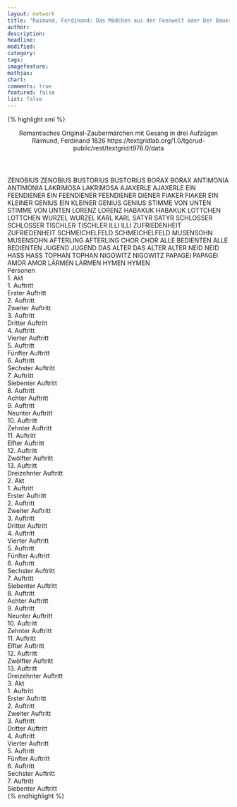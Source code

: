 ```yaml
---
layout: network
title: "Raimund, Ferdinand: Das Mädchen aus der Feenwelt oder Der Bauer als Millionär (1826)"
author:
description:
headline:
modified:
category:
tags:
imagefeature:
mathjax:
chart:
comments: true
featured: false
list: false
---
```

{% highlight xml %}
<?xml-model href="https://raw.githubusercontent.com/DLiNa/project/master/rules/lina.rnc"?><?xml-model href="https://raw.githubusercontent.com/DLiNa/project/master/rules/lina.sch"?>
<play xmlns="http://lina.digital">
  <header>
    <title>Das Mädchen aus der Feenwelt oder Der Bauer als Millionär</title>
    <subtitle>Romantisches Original-Zaubermärchen mit Gesang in drei Aufzügen</subtitle>
    <genretitle/>
    <author>Raimund, Ferdinand</author>
    <date type="print" when="1837"/>
    <date type="premiere" when="1826"/>
    <date type="written" when="1826">1826</date>
    <source>https://textgridlab.org/1.0/tgcrud-public/rest/textgrid:t976.0/data</source>
  </header>
  <personae>
    <character>
      <name>ZENOBIUS</name>
      <alias xml:id="zenobius">
        <name>ZENOBIUS</name>
      </alias>
    </character>
    <character>
      <name>BUSTORIUS</name>
      <alias xml:id="bustorius">
        <name>BUSTORIUS</name>
      </alias>
    </character>
    <character>
      <name>BORAX</name>
      <alias xml:id="borax">
        <name>BORAX</name>
      </alias>
    </character>
    <character>
      <name>ANTIMONIA</name>
      <alias xml:id="antimonia">
        <name>ANTIMONIA</name>
      </alias>
    </character>
    <character>
      <name>LAKRIMOSA</name>
      <alias xml:id="lakrimosa">
        <name>LAKRIMOSA</name>
      </alias>
    </character>
    <character>
      <name>AJAXERLE</name>
      <alias xml:id="ajaxerle">
        <name>AJAXERLE</name>
      </alias>
    </character>
    <character>
      <name>EIN FEENDIENER</name>
      <alias xml:id="ein_feendiener">
        <name>EIN FEENDIENER</name>
      </alias>
      <alias xml:id="feendiener">
        <name>FEENDIENER</name>
      </alias>
      <alias xml:id="diener">
        <name>DIENER</name>
      </alias>
    </character>
    <character>
      <name>FIAKER</name>
      <alias xml:id="fiaker">
        <name>FIAKER</name>
      </alias>
    </character>
    <character>
      <name>EIN KLEINER GENIUS</name>
      <alias xml:id="ein_kleiner_genius">
        <name>EIN KLEINER GENIUS</name>
      </alias>
      <alias xml:id="genius">
        <name>GENIUS</name>
      </alias>
    </character>
    <character>
      <name>STIMME VON UNTEN</name>
      <alias xml:id="stimme_von_unten">
        <name>STIMME VON UNTEN</name>
      </alias>
    </character>
    <character>
      <name>LORENZ</name>
      <alias xml:id="lorenz">
        <name>LORENZ</name>
      </alias>
    </character>
    <character>
      <name>HABAKUK</name>
      <alias xml:id="habakuk">
        <name>HABAKUK</name>
      </alias>
    </character>
    <character>
      <name>LOTTCHEN</name>
      <alias xml:id="lottchen">
        <name>LOTTCHEN</name>
      </alias>
    </character>
    <character>
      <name>WURZEL</name>
      <alias xml:id="wurzel">
        <name>WURZEL</name>
      </alias>
    </character>
    <character>
      <name>KARL</name>
      <alias xml:id="karl">
        <name>KARL</name>
      </alias>
    </character>
    <character>
      <name>SATYR</name>
      <alias xml:id="satyr">
        <name>SATYR</name>
      </alias>
    </character>
    <character>
      <name>SCHLOSSER</name>
      <alias xml:id="schlosser">
        <name>SCHLOSSER</name>
      </alias>
    </character>
    <character>
      <name>TISCHLER</name>
      <alias xml:id="tischler">
        <name>TISCHLER</name>
      </alias>
    </character>
    <character>
      <name>ILLI</name>
      <alias xml:id="illi">
        <name>ILLI</name>
      </alias>
    </character>
    <character>
      <name>ZUFRIEDENHEIT</name>
      <alias xml:id="zufriedenheit">
        <name>ZUFRIEDENHEIT</name>
      </alias>
    </character>
    <character>
      <name>SCHMEICHELFELD</name>
      <alias xml:id="schmeichelfeld">
        <name>SCHMEICHELFELD</name>
      </alias>
    </character>
    <character>
      <name>MUSENSOHN</name>
      <alias xml:id="musensohn">
        <name>MUSENSOHN</name>
      </alias>
    </character>
    <character>
      <name>AFTERLING</name>
      <alias xml:id="afterling">
        <name>AFTERLING</name>
      </alias>
    </character>
    <character>
      <name>CHOR</name>
      <alias xml:id="chor">
        <name>CHOR</name>
      </alias>
    </character>
    <character>
      <name>ALLE BEDIENTEN</name>
      <alias xml:id="alle_bedienten">
        <name>ALLE BEDIENTEN</name>
      </alias>
    </character>
    <character>
      <name>JUGEND</name>
      <alias xml:id="jugend">
        <name>JUGEND</name>
      </alias>
    </character>
    <character>
      <name>DAS ALTER</name>
      <alias xml:id="das_alter">
        <name>DAS ALTER</name>
      </alias>
      <alias xml:id="alter">
        <name>ALTER</name>
      </alias>
    </character>
    <character>
      <name>NEID</name>
      <alias xml:id="neid">
        <name>NEID</name>
      </alias>
    </character>
    <character>
      <name>HASS</name>
      <alias xml:id="hass">
        <name>HASS</name>
      </alias>
    </character>
    <character>
      <name>TOPHAN</name>
      <alias xml:id="tophan">
        <name>TOPHAN</name>
      </alias>
    </character>
    <character>
      <name>NIGOWITZ</name>
      <alias xml:id="nigowitz">
        <name>NIGOWITZ</name>
      </alias>
    </character>
    <character>
      <name>PAPAGEI</name>
      <alias xml:id="papagei">
        <name>PAPAGEI</name>
      </alias>
    </character>
    <character>
      <name>AMOR</name>
      <alias xml:id="amor">
        <name>AMOR</name>
      </alias>
    </character>
    <character>
      <name>LÄRMEN</name>
      <alias xml:id="lärmen">
        <name>LÄRMEN</name>
      </alias>
    </character>
    <character>
      <name>HYMEN</name>
      <alias xml:id="hymen">
        <name>HYMEN</name>
      </alias>
    </character>
  </personae>
  <text>
    <div>
      <head>Personen</head>
    </div>
    <div>
      <head>1. Akt</head>
      <div>
        <head>1. Auftritt</head>
        <div>
          <head>Erster Auftritt</head>
          <sp who="#zenobius">
            <amount n="6" unit="speech_acts"/>
            <amount n="78" unit="words"/>
            <amount n="5" unit="lines"/>
            <amount n="467" unit="chars"/>
          </sp>
          <sp who="#bustorius">
            <amount n="7" unit="speech_acts"/>
            <amount n="77" unit="words"/>
            <amount n="7" unit="lines"/>
            <amount n="413" unit="chars"/>
          </sp>
          <sp who="#borax">
            <amount n="2" unit="speech_acts"/>
            <amount n="22" unit="words"/>
            <amount n="2" unit="lines"/>
            <amount n="111" unit="chars"/>
          </sp>
          <sp who="#antimonia">
            <amount n="7" unit="speech_acts"/>
            <amount n="116" unit="words"/>
            <amount n="4" unit="lines"/>
            <amount n="698" unit="chars"/>
          </sp>
        </div>
      </div>
      <div>
        <head>2. Auftritt</head>
        <div>
          <head>Zweiter Auftritt</head>
          <sp who="#diener">
            <amount n="1" unit="speech_acts"/>
            <amount n="2" unit="words"/>
            <amount n="1" unit="lines"/>
            <amount n="8" unit="chars"/>
          </sp>
          <sp who="#bustorius">
            <amount n="1" unit="speech_acts"/>
            <amount n="7" unit="words"/>
            <amount n="1" unit="lines"/>
            <amount n="34" unit="chars"/>
          </sp>
          <sp who="#zenobius">
            <amount n="1" unit="speech_acts"/>
            <amount n="15" unit="words"/>
            <amount n="1" unit="lines"/>
            <amount n="90" unit="chars"/>
          </sp>
        </div>
      </div>
      <div>
        <head>3. Auftritt</head>
        <div>
          <head>Dritter Auftritt</head>
          <sp who="#ajaxerle #bustorius #ein_feendiener #borax #antimonia">
            <amount n="8" unit="speech_acts"/>
            <amount n="22" unit="words"/>
            <amount n="8" unit="lines"/>
            <amount n="128" unit="chars"/>
          </sp>
          <sp who="#lakrimosa">
            <amount n="13" unit="speech_acts"/>
            <amount n="1135" unit="words"/>
            <amount n="4" unit="lines"/>
            <amount n="6507" unit="chars"/>
          </sp>
          <sp who="#ajaxerle">
            <amount n="9" unit="speech_acts"/>
            <amount n="208" unit="words"/>
            <amount n="6" unit="lines"/>
            <amount n="1151" unit="chars"/>
          </sp>
          <sp who="#bustorius">
            <amount n="10" unit="speech_acts"/>
            <amount n="163" unit="words"/>
            <amount n="8" unit="lines"/>
            <amount n="926" unit="chars"/>
          </sp>
          <sp who="#zenobius">
            <amount n="3" unit="speech_acts"/>
            <amount n="39" unit="words"/>
            <amount n="2" unit="lines"/>
            <amount n="200" unit="chars"/>
          </sp>
          <sp who="#ein_feendiener">
            <amount n="1" unit="speech_acts"/>
            <amount n="2" unit="words"/>
            <amount n="1" unit="lines"/>
            <amount n="22" unit="chars"/>
          </sp>
          <sp who="#fiaker">
            <amount n="1" unit="speech_acts"/>
            <amount n="4" unit="words"/>
            <amount n="1" unit="lines"/>
            <amount n="14" unit="chars"/>
          </sp>
          <sp who="#diener">
            <amount n="1" unit="speech_acts"/>
            <amount n="2" unit="words"/>
            <amount n="1" unit="lines"/>
            <amount n="10" unit="chars"/>
          </sp>
          <sp who="#feendiener">
            <amount n="1" unit="speech_acts"/>
            <amount n="2" unit="words"/>
            <amount n="1" unit="lines"/>
            <amount n="14" unit="chars"/>
          </sp>
          <sp who="#ein_kleiner_genius">
            <amount n="1" unit="speech_acts"/>
            <amount n="3" unit="words"/>
            <amount n="1" unit="lines"/>
            <amount n="18" unit="chars"/>
          </sp>
          <sp who="#genius">
            <amount n="1" unit="speech_acts"/>
            <amount n="3" unit="words"/>
            <amount n="1" unit="lines"/>
            <amount n="19" unit="chars"/>
          </sp>
        </div>
      </div>
      <div>
        <head>4. Auftritt</head>
        <div>
          <head>Vierter Auftritt</head>
          <sp who="#stimme_von_unten">
            <amount n="1" unit="speech_acts"/>
            <amount n="9" unit="words"/>
            <amount n="1" unit="lines"/>
            <amount n="51" unit="chars"/>
          </sp>
          <sp who="#lorenz">
            <amount n="2" unit="speech_acts"/>
            <amount n="336" unit="words"/>
            <amount n="1848" unit="chars"/>
          </sp>
          <sp who="#habakuk">
            <amount n="1" unit="speech_acts"/>
            <amount n="4" unit="words"/>
            <amount n="1" unit="lines"/>
            <amount n="25" unit="chars"/>
          </sp>
        </div>
      </div>
      <div>
        <head>5. Auftritt</head>
        <div>
          <head>Fünfter Auftritt</head>
          <sp who="#lottchen">
            <amount n="8" unit="speech_acts"/>
            <amount n="192" unit="words"/>
            <amount n="4" unit="lines"/>
            <amount n="1040" unit="chars"/>
          </sp>
          <sp who="#lorenz">
            <amount n="8" unit="speech_acts"/>
            <amount n="79" unit="words"/>
            <amount n="7" unit="lines"/>
            <amount n="412" unit="chars"/>
          </sp>
        </div>
      </div>
      <div>
        <head>6. Auftritt</head>
        <div>
          <head>Sechster Auftritt</head>
          <sp who="#habakuk">
            <amount n="1" unit="speech_acts"/>
            <amount n="6" unit="words"/>
            <amount n="1" unit="lines"/>
            <amount n="25" unit="chars"/>
          </sp>
          <sp who="#lorenz">
            <amount n="4" unit="speech_acts"/>
            <amount n="75" unit="words"/>
            <amount n="1" unit="lines"/>
            <amount n="449" unit="chars"/>
          </sp>
          <sp who="#lottchen">
            <amount n="3" unit="speech_acts"/>
            <amount n="143" unit="words"/>
            <amount n="1" unit="lines"/>
            <amount n="763" unit="chars"/>
          </sp>
        </div>
      </div>
      <div>
        <head>7. Auftritt</head>
        <div>
          <head>Siebenter Auftritt</head>
          <sp who="#wurzel">
            <amount n="1" unit="speech_acts"/>
            <amount n="314" unit="words"/>
            <amount n="22" unit="lines"/>
            <amount n="1619" unit="chars"/>
          </sp>
        </div>
      </div>
      <div>
        <head>8. Auftritt</head>
        <div>
          <head>Achter Auftritt</head>
          <sp who="#lorenz">
            <amount n="15" unit="speech_acts"/>
            <amount n="196" unit="words"/>
            <amount n="12" unit="lines"/>
            <amount n="1027" unit="chars"/>
          </sp>
          <sp who="#wurzel">
            <amount n="15" unit="speech_acts"/>
            <amount n="1066" unit="words"/>
            <amount n="27" unit="lines"/>
            <amount n="5723" unit="chars"/>
          </sp>
        </div>
      </div>
      <div>
        <head>9. Auftritt</head>
        <div>
          <head>Neunter Auftritt</head>
          <sp who="#lottchen">
            <amount n="1" unit="speech_acts"/>
            <amount n="69" unit="words"/>
            <amount n="381" unit="chars"/>
          </sp>
        </div>
      </div>
      <div>
        <head>10. Auftritt</head>
        <div>
          <head>Zehnter Auftritt</head>
          <sp who="#karl">
            <amount n="10" unit="speech_acts"/>
            <amount n="143" unit="words"/>
            <amount n="7" unit="lines"/>
            <amount n="777" unit="chars"/>
          </sp>
          <sp who="#lottchen">
            <amount n="10" unit="speech_acts"/>
            <amount n="95" unit="words"/>
            <amount n="9" unit="lines"/>
            <amount n="483" unit="chars"/>
          </sp>
          <sp who="#ajaxerle">
            <amount n="8" unit="speech_acts"/>
            <amount n="243" unit="words"/>
            <amount n="5" unit="lines"/>
            <amount n="1299" unit="chars"/>
          </sp>
          <sp who="#wurzel">
            <amount n="1" unit="speech_acts"/>
            <amount n="2" unit="words"/>
            <amount n="1" unit="lines"/>
            <amount n="17" unit="chars"/>
          </sp>
        </div>
      </div>
      <div>
        <head>11. Auftritt</head>
        <div>
          <head>Elfter Auftritt</head>
          <sp who="#wurzel">
            <amount n="12" unit="speech_acts"/>
            <amount n="434" unit="words"/>
            <amount n="5" unit="lines"/>
            <amount n="2538" unit="chars"/>
          </sp>
          <sp who="#ajaxerle">
            <amount n="10" unit="speech_acts"/>
            <amount n="215" unit="words"/>
            <amount n="6" unit="lines"/>
            <amount n="1160" unit="chars"/>
          </sp>
          <sp who="#lottchen">
            <amount n="3" unit="speech_acts"/>
            <amount n="48" unit="words"/>
            <amount n="2" unit="lines"/>
            <amount n="235" unit="chars"/>
          </sp>
          <sp who="#satyr">
            <amount n="1" unit="speech_acts"/>
            <amount n="1" unit="words"/>
            <amount n="1" unit="lines"/>
            <amount n="6" unit="chars"/>
          </sp>
        </div>
      </div>
      <div>
        <head>12. Auftritt</head>
        <div>
          <head>Zwölfter Auftritt</head>
          <sp who="#lottchen">
            <amount n="6" unit="speech_acts"/>
            <amount n="54" unit="words"/>
            <amount n="6" unit="lines"/>
            <amount n="257" unit="chars"/>
          </sp>
          <sp who="#karl">
            <amount n="4" unit="speech_acts"/>
            <amount n="68" unit="words"/>
            <amount n="3" unit="lines"/>
            <amount n="379" unit="chars"/>
          </sp>
        </div>
      </div>
      <div>
        <head>13. Auftritt</head>
        <div>
          <head>Dreizehnter Auftritt</head>
          <sp who="#wurzel">
            <amount n="3" unit="speech_acts"/>
            <amount n="87" unit="words"/>
            <amount n="1" unit="lines"/>
            <amount n="464" unit="chars"/>
          </sp>
          <sp who="#karl">
            <amount n="2" unit="speech_acts"/>
            <amount n="18" unit="words"/>
            <amount n="2" unit="lines"/>
            <amount n="113" unit="chars"/>
          </sp>
          <sp who="#lottchen">
            <amount n="5" unit="speech_acts"/>
            <amount n="184" unit="words"/>
            <amount n="24" unit="lines"/>
            <amount n="966" unit="chars"/>
          </sp>
          <sp who="#wurzel #karl #lottchen #schlosser #tischler">
            <amount n="1" unit="speech_acts"/>
            <amount n="3" unit="words"/>
            <amount n="1" unit="lines"/>
            <amount n="14" unit="chars"/>
          </sp>
          <sp who="#schlosser">
            <amount n="2" unit="speech_acts"/>
            <amount n="59" unit="words"/>
            <amount n="1" unit="lines"/>
            <amount n="322" unit="chars"/>
          </sp>
          <sp who="#tischler">
            <amount n="1" unit="speech_acts"/>
            <amount n="4" unit="words"/>
            <amount n="1" unit="lines"/>
            <amount n="27" unit="chars"/>
          </sp>
        </div>
      </div>
    </div>
    <div>
      <head>2. Akt</head>
      <div>
        <head>1. Auftritt</head>
        <div>
          <head>Erster Auftritt</head>
          <sp who="#illi">
            <amount n="1" unit="speech_acts"/>
            <amount n="151" unit="words"/>
            <amount n="881" unit="chars"/>
          </sp>
        </div>
      </div>
      <div>
        <head>2. Auftritt</head>
        <div>
          <head>Zweiter Auftritt</head>
          <sp who="#lottchen">
            <amount n="1" unit="speech_acts"/>
            <amount n="179" unit="words"/>
            <amount n="1017" unit="chars"/>
          </sp>
        </div>
      </div>
      <div>
        <head>3. Auftritt</head>
        <div>
          <head>Dritter Auftritt</head>
          <sp who="#zufriedenheit">
            <amount n="16" unit="speech_acts"/>
            <amount n="589" unit="words"/>
            <amount n="6" unit="lines"/>
            <amount n="3145" unit="chars"/>
          </sp>
          <sp who="#lottchen">
            <amount n="15" unit="speech_acts"/>
            <amount n="200" unit="words"/>
            <amount n="13" unit="lines"/>
            <amount n="1009" unit="chars"/>
          </sp>
        </div>
      </div>
      <div>
        <head>4. Auftritt</head>
        <div>
          <head>Vierter Auftritt</head>
          <sp who="#wurzel #schmeichelfeld #musensohn #afterling #habakuk #chor">
            <amount n="2" unit="speech_acts"/>
            <amount n="8" unit="words"/>
            <amount n="2" unit="lines"/>
            <amount n="44" unit="chars"/>
          </sp>
          <sp who="#wurzel">
            <amount n="6" unit="speech_acts"/>
            <amount n="98" unit="words"/>
            <amount n="4" unit="lines"/>
            <amount n="510" unit="chars"/>
          </sp>
          <sp who="#schmeichelfeld">
            <amount n="2" unit="speech_acts"/>
            <amount n="56" unit="words"/>
            <amount n="312" unit="chars"/>
          </sp>
          <sp who="#musensohn">
            <amount n="7" unit="speech_acts"/>
            <amount n="163" unit="words"/>
            <amount n="20" unit="lines"/>
            <amount n="876" unit="chars"/>
          </sp>
          <sp who="#afterling">
            <amount n="3" unit="speech_acts"/>
            <amount n="135" unit="words"/>
            <amount n="1" unit="lines"/>
            <amount n="686" unit="chars"/>
          </sp>
          <sp who="#habakuk">
            <amount n="2" unit="speech_acts"/>
            <amount n="25" unit="words"/>
            <amount n="2" unit="lines"/>
            <amount n="118" unit="chars"/>
          </sp>
          <sp who="#chor">
            <amount n="3" unit="speech_acts"/>
            <amount n="36" unit="words"/>
            <amount n="6" unit="lines"/>
            <amount n="172" unit="chars"/>
          </sp>
        </div>
      </div>
      <div>
        <head>5. Auftritt</head>
        <div>
          <head>Fünfter Auftritt</head>
          <sp who="#wurzel">
            <amount n="7" unit="speech_acts"/>
            <amount n="173" unit="words"/>
            <amount n="3" unit="lines"/>
            <amount n="926" unit="chars"/>
          </sp>
          <sp who="#lorenz">
            <amount n="5" unit="speech_acts"/>
            <amount n="65" unit="words"/>
            <amount n="4" unit="lines"/>
            <amount n="358" unit="chars"/>
          </sp>
          <sp who="#alle_bedienten">
            <amount n="1" unit="speech_acts"/>
            <amount n="3" unit="words"/>
            <amount n="1" unit="lines"/>
            <amount n="13" unit="chars"/>
          </sp>
        </div>
      </div>
      <div>
        <head>6. Auftritt</head>
        <div>
          <head>Sechster Auftritt</head>
          <sp who="#jugend">
            <amount n="20" unit="speech_acts"/>
            <amount n="504" unit="words"/>
            <amount n="34" unit="lines"/>
            <amount n="2715" unit="chars"/>
          </sp>
          <sp who="#wurzel">
            <amount n="17" unit="speech_acts"/>
            <amount n="288" unit="words"/>
            <amount n="18" unit="lines"/>
            <amount n="1511" unit="chars"/>
          </sp>
          <sp who="#jugend #wurzel">
            <amount n="1" unit="speech_acts"/>
            <amount n="10" unit="words"/>
            <amount n="2" unit="lines"/>
            <amount n="57" unit="chars"/>
          </sp>
        </div>
      </div>
      <div>
        <head>7. Auftritt</head>
        <div>
          <head>Siebenter Auftritt</head>
          <sp who="#lorenz">
            <amount n="5" unit="speech_acts"/>
            <amount n="70" unit="words"/>
            <amount n="4" unit="lines"/>
            <amount n="343" unit="chars"/>
          </sp>
          <sp who="#wurzel">
            <amount n="17" unit="speech_acts"/>
            <amount n="251" unit="words"/>
            <amount n="16" unit="lines"/>
            <amount n="1376" unit="chars"/>
          </sp>
          <sp who="#habakuk">
            <amount n="1" unit="speech_acts"/>
            <amount n="4" unit="words"/>
            <amount n="1" unit="lines"/>
            <amount n="22" unit="chars"/>
          </sp>
          <sp who="#das_alter">
            <amount n="1" unit="speech_acts"/>
            <amount n="2" unit="words"/>
            <amount n="1" unit="lines"/>
            <amount n="12" unit="chars"/>
          </sp>
          <sp who="#alter">
            <amount n="13" unit="speech_acts"/>
            <amount n="548" unit="words"/>
            <amount n="5" unit="lines"/>
            <amount n="3047" unit="chars"/>
          </sp>
        </div>
      </div>
      <div>
        <head>8. Auftritt</head>
        <div>
          <head>Achter Auftritt</head>
          <sp who="#wurzel">
            <amount n="9" unit="speech_acts"/>
            <amount n="263" unit="words"/>
            <amount n="4" unit="lines"/>
            <amount n="1388" unit="chars"/>
          </sp>
          <sp who="#lorenz">
            <amount n="8" unit="speech_acts"/>
            <amount n="228" unit="words"/>
            <amount n="4" unit="lines"/>
            <amount n="1201" unit="chars"/>
          </sp>
        </div>
      </div>
      <div>
        <head>9. Auftritt</head>
        <div>
          <head>Neunter Auftritt</head>
          <sp who="#neid">
            <amount n="1" unit="speech_acts"/>
            <amount n="46" unit="words"/>
            <amount n="263" unit="chars"/>
          </sp>
          <sp who="#wurzel">
            <amount n="1" unit="speech_acts"/>
            <amount n="117" unit="words"/>
            <amount n="688" unit="chars"/>
          </sp>
        </div>
      </div>
      <div>
        <head>10. Auftritt</head>
        <div>
          <head>Zehnter Auftritt</head>
          <sp who="#neid">
            <amount n="4" unit="speech_acts"/>
            <amount n="117" unit="words"/>
            <amount n="2" unit="lines"/>
            <amount n="657" unit="chars"/>
          </sp>
          <sp who="#hass">
            <amount n="4" unit="speech_acts"/>
            <amount n="57" unit="words"/>
            <amount n="3" unit="lines"/>
            <amount n="299" unit="chars"/>
          </sp>
        </div>
      </div>
      <div>
        <head>11. Auftritt</head>
        <div>
          <head>Elfter Auftritt</head>
          <sp who="#hass">
            <amount n="5" unit="speech_acts"/>
            <amount n="334" unit="words"/>
            <amount n="2" unit="lines"/>
            <amount n="1860" unit="chars"/>
          </sp>
          <sp who="#tophan">
            <amount n="3" unit="speech_acts"/>
            <amount n="174" unit="words"/>
            <amount n="962" unit="chars"/>
          </sp>
          <sp who="#neid">
            <amount n="4" unit="speech_acts"/>
            <amount n="62" unit="words"/>
            <amount n="4" unit="lines"/>
            <amount n="344" unit="chars"/>
          </sp>
        </div>
      </div>
      <div>
        <head>12. Auftritt</head>
        <div>
          <head>Zwölfter Auftritt</head>
          <sp who="#nigowitz">
            <amount n="1" unit="speech_acts"/>
            <amount n="108" unit="words"/>
            <amount n="640" unit="chars"/>
          </sp>
        </div>
      </div>
      <div>
        <head>13. Auftritt</head>
        <div>
          <head>Dreizehnter Auftritt</head>
          <sp who="#papagei">
            <amount n="1" unit="speech_acts"/>
            <amount n="8" unit="words"/>
            <amount n="1" unit="lines"/>
            <amount n="40" unit="chars"/>
          </sp>
          <sp who="#karl">
            <amount n="9" unit="speech_acts"/>
            <amount n="165" unit="words"/>
            <amount n="17" unit="lines"/>
            <amount n="923" unit="chars"/>
          </sp>
          <sp who="#nigowitz">
            <amount n="7" unit="speech_acts"/>
            <amount n="76" unit="words"/>
            <amount n="7" unit="lines"/>
            <amount n="396" unit="chars"/>
          </sp>
        </div>
      </div>
    </div>
    <div>
      <head>3. Akt</head>
      <div>
        <head>1. Auftritt</head>
        <div>
          <head>Erster Auftritt</head>
          <sp who="#hass">
            <amount n="3" unit="speech_acts"/>
            <amount n="273" unit="words"/>
            <amount n="1585" unit="chars"/>
          </sp>
          <sp who="#tophan">
            <amount n="2" unit="speech_acts"/>
            <amount n="13" unit="words"/>
            <amount n="2" unit="lines"/>
            <amount n="68" unit="chars"/>
          </sp>
        </div>
      </div>
      <div>
        <head>2. Auftritt</head>
        <div>
          <head>Zweiter Auftritt</head>
          <sp who="#amor">
            <amount n="3" unit="speech_acts"/>
            <amount n="42" unit="words"/>
            <amount n="3" unit="lines"/>
            <amount n="227" unit="chars"/>
          </sp>
          <sp who="#zufriedenheit">
            <amount n="10" unit="speech_acts"/>
            <amount n="356" unit="words"/>
            <amount n="8" unit="lines"/>
            <amount n="2076" unit="chars"/>
          </sp>
          <sp who="#lottchen">
            <amount n="7" unit="speech_acts"/>
            <amount n="132" unit="words"/>
            <amount n="6" unit="lines"/>
            <amount n="723" unit="chars"/>
          </sp>
          <sp who="#tophan">
            <amount n="5" unit="speech_acts"/>
            <amount n="68" unit="words"/>
            <amount n="4" unit="lines"/>
            <amount n="356" unit="chars"/>
          </sp>
          <sp who="#hass">
            <amount n="6" unit="speech_acts"/>
            <amount n="163" unit="words"/>
            <amount n="3" unit="lines"/>
            <amount n="872" unit="chars"/>
          </sp>
        </div>
      </div>
      <div>
        <head>3. Auftritt</head>
        <div>
          <head>Dritter Auftritt</head>
          <sp who="#ajaxerle">
            <amount n="1" unit="speech_acts"/>
            <amount n="97" unit="words"/>
            <amount n="514" unit="chars"/>
          </sp>
          <sp who="#wurzel">
            <amount n="1" unit="speech_acts"/>
            <amount n="56" unit="words"/>
            <amount n="268" unit="chars"/>
          </sp>
        </div>
      </div>
      <div>
        <head>4. Auftritt</head>
        <div>
          <head>Vierter Auftritt</head>
          <sp who="#zufriedenheit">
            <amount n="20" unit="speech_acts"/>
            <amount n="248" unit="words"/>
            <amount n="18" unit="lines"/>
            <amount n="1243" unit="chars"/>
          </sp>
          <sp who="#wurzel">
            <amount n="20" unit="speech_acts"/>
            <amount n="746" unit="words"/>
            <amount n="33" unit="lines"/>
            <amount n="3903" unit="chars"/>
          </sp>
        </div>
      </div>
      <div>
        <head>5. Auftritt</head>
        <div>
          <head>Fünfter Auftritt</head>
          <sp who="#zufriedenheit">
            <amount n="13" unit="speech_acts"/>
            <amount n="130" unit="words"/>
            <amount n="12" unit="lines"/>
            <amount n="678" unit="chars"/>
          </sp>
          <sp who="#ajaxerle">
            <amount n="11" unit="speech_acts"/>
            <amount n="557" unit="words"/>
            <amount n="5" unit="lines"/>
            <amount n="3038" unit="chars"/>
          </sp>
          <sp who="#lärmen">
            <amount n="1" unit="speech_acts"/>
            <amount n="7" unit="words"/>
            <amount n="1" unit="lines"/>
            <amount n="33" unit="chars"/>
          </sp>
          <sp who="#lottchen">
            <amount n="1" unit="speech_acts"/>
            <amount n="24" unit="words"/>
            <amount n="119" unit="chars"/>
          </sp>
        </div>
      </div>
      <div>
        <head>6. Auftritt</head>
        <div>
          <head>Sechster Auftritt</head>
          <sp who="#hass">
            <amount n="5" unit="speech_acts"/>
            <amount n="76" unit="words"/>
            <amount n="4" unit="lines"/>
            <amount n="443" unit="chars"/>
          </sp>
          <sp who="#karl">
            <amount n="18" unit="speech_acts"/>
            <amount n="346" unit="words"/>
            <amount n="12" unit="lines"/>
            <amount n="1862" unit="chars"/>
          </sp>
          <sp who="#zufriedenheit">
            <amount n="10" unit="speech_acts"/>
            <amount n="151" unit="words"/>
            <amount n="8" unit="lines"/>
            <amount n="790" unit="chars"/>
          </sp>
          <sp who="#lottchen">
            <amount n="6" unit="speech_acts"/>
            <amount n="74" unit="words"/>
            <amount n="5" unit="lines"/>
            <amount n="375" unit="chars"/>
          </sp>
          <sp who="#bustorius">
            <amount n="5" unit="speech_acts"/>
            <amount n="78" unit="words"/>
            <amount n="4" unit="lines"/>
            <amount n="419" unit="chars"/>
          </sp>
        </div>
      </div>
      <div>
        <head>7. Auftritt</head>
        <div>
          <head>Siebenter Auftritt</head>
          <sp who="#hass">
            <amount n="3" unit="speech_acts"/>
            <amount n="26" unit="words"/>
            <amount n="3" unit="lines"/>
            <amount n="191" unit="chars"/>
          </sp>
          <sp who="#zufriedenheit">
            <amount n="7" unit="speech_acts"/>
            <amount n="55" unit="words"/>
            <amount n="6" unit="lines"/>
            <amount n="328" unit="chars"/>
          </sp>
          <sp who="#karl">
            <amount n="2" unit="speech_acts"/>
            <amount n="24" unit="words"/>
            <amount n="2" unit="lines"/>
            <amount n="114" unit="chars"/>
          </sp>
          <sp who="#lottchen">
            <amount n="1" unit="speech_acts"/>
            <amount n="4" unit="words"/>
            <amount n="1" unit="lines"/>
            <amount n="20" unit="chars"/>
          </sp>
          <sp who="#wurzel">
            <amount n="12" unit="speech_acts"/>
            <amount n="270" unit="words"/>
            <amount n="29" unit="lines"/>
            <amount n="1416" unit="chars"/>
          </sp>
          <sp who="#karl #lottchen">
            <amount n="1" unit="speech_acts"/>
            <amount n="3" unit="words"/>
            <amount n="1" unit="lines"/>
            <amount n="12" unit="chars"/>
          </sp>
          <sp who="#hymen">
            <amount n="1" unit="speech_acts"/>
            <amount n="2" unit="words"/>
            <amount n="1" unit="lines"/>
            <amount n="9" unit="chars"/>
          </sp>
          <sp who="#bustorius">
            <amount n="2" unit="speech_acts"/>
            <amount n="10" unit="words"/>
            <amount n="2" unit="lines"/>
            <amount n="61" unit="chars"/>
          </sp>
          <sp who="#lakrimosa">
            <amount n="5" unit="speech_acts"/>
            <amount n="51" unit="words"/>
            <amount n="4" unit="lines"/>
            <amount n="281" unit="chars"/>
          </sp>
          <sp who="#ajaxerle">
            <amount n="1" unit="speech_acts"/>
            <amount n="18" unit="words"/>
            <amount n="111" unit="chars"/>
          </sp>
          <sp who="#chor">
            <amount n="6" unit="speech_acts"/>
            <amount n="118" unit="words"/>
            <amount n="12" unit="lines"/>
            <amount n="568" unit="chars"/>
          </sp>
        </div>
      </div>
    </div>
  </text>
</play>
{% endhighlight %}